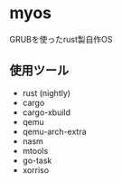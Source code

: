 # myos
GRUBを使ったrust製自作OS
## 使用ツール
* rust (nightly)
* cargo
* cargo-xbuild
* qemu
* qemu-arch-extra
* nasm
* mtools
* go-task
* xorriso
